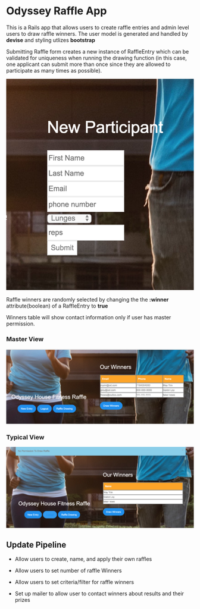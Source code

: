 # Odyssey Raffle App

This is a Rails app that allows users to create raffle entries and admin level users to draw raffle winners. The user model is generated and handled by **devise** and styling utlizes **bootstrap**

Submitting Raffle form creates a new instance of RaffleEntry which can be validated for uniqueness when running the drawing function (in this case, one applicant can submit more than once since they are allowed to participate as many times as possible).

![Raffle Entry Screenshot](app/assets/images/entry-sc.png)

Raffle winners are randomly selected by changing the the **:winner** attribute(boolean) of a RaffleEntry to
**true**

Winners table will show contact information only if user has master permission.

### Master View
![master permission](app/assets/images/with-master.png)
### Typical View
![no permission](app/assets/images/no-master.png)
## Update Pipeline

- Allow users to create, name, and apply their own raffles

- Allow users to set number of raffle Winners

- Allow users to set criteria/filter for raffle winners

- Set up mailer to allow user to contact winners about results and their prizes
